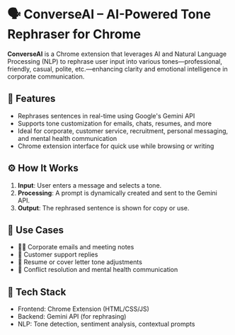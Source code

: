 # 🗣️ ConverseAI – AI-Powered Tone Rephraser for Chrome

**ConverseAI** is a Chrome extension that leverages AI and Natural Language Processing (NLP) to rephrase user input into various tones—professional, friendly, casual, polite, etc.—enhancing clarity and emotional intelligence in corporate communication.

## 🚀 Features

- Rephrases sentences in real-time using Google's Gemini API
- Supports tone customization for emails, chats, resumes, and more
- Ideal for corporate, customer service, recruitment, personal messaging, and mental health communication
- Chrome extension interface for quick use while browsing or writing

## ⚙️ How It Works

1. **Input**: User enters a message and selects a tone.
2. **Processing**: A prompt is dynamically created and sent to the Gemini API.
3. **Output**: The rephrased sentence is shown for copy or use.

## 💼 Use Cases

- 🧑‍💼 Corporate emails and meeting notes  
- 💬 Customer support replies  
- 📄 Resume or cover letter tone adjustments  
- 🤝 Conflict resolution and mental health communication  

## 🧪 Tech Stack

- Frontend: Chrome Extension (HTML/CSS/JS)
- Backend: Gemini API (for rephrasing)
- NLP: Tone detection, sentiment analysis, contextual prompts


